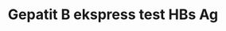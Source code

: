 ﻿---
title: Gepatit B ekspress test HBs Ag
group: Ekspress test
price: 20 000
duration: 30-60 daqiqa
---
